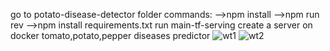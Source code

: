 go to potato-disease-detector folder
commands:
-->npm install
-->npm run rev
-->npm install requirements.txt
run main-tf-serving 
create a server on docker 
tomato,potato,pepper diseases predictor
![wt1](https://github.com/user-attachments/assets/00d33c6b-5311-43b5-be40-e871b5f4f957)
![wt2](https://github.com/user-attachments/assets/4d47b74f-adba-4c24-bce8-7ce861234291)




